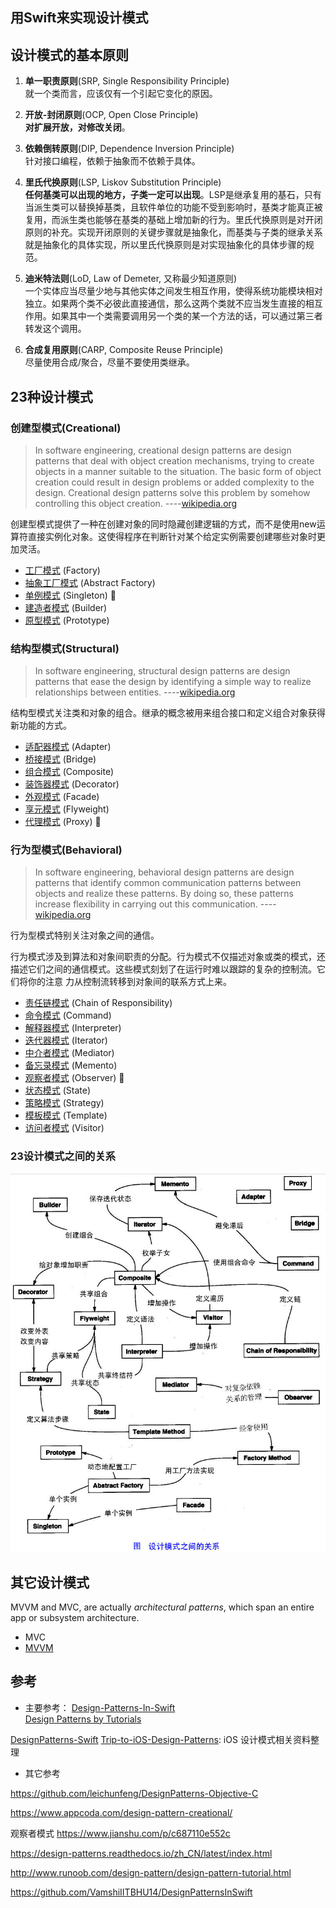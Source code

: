 用Swift来实现设计模式
-----------------


## 设计模式的基本原则

1. **单一职责原则**(SRP, Single Responsibility Principle)  
	就一个类而言，应该仅有一个引起它变化的原因。

2. **开放-封闭原则**(OCP, Open Close Principle)  
	**对扩展开放，对修改关闭**。

3. **依赖倒转原则**(DIP, Dependence Inversion Principle)  
	针对接口编程，依赖于抽象而不依赖于具体。

4. **里氏代换原则**(LSP, Liskov Substitution Principle)  
	**任何基类可以出现的地方，子类一定可以出现**。LSP是继承复用的基石，只有当派生类可以替换掉基类，且软件单位的功能不受到影响时，基类才能真正被复用，而派生类也能够在基类的基础上增加新的行为。里氏代换原则是对开闭原则的补充。实现开闭原则的关键步骤就是抽象化，而基类与子类的继承关系就是抽象化的具体实现，所以里氏代换原则是对实现抽象化的具体步骤的规范。

5. **迪米特法则**(LoD, Law of Demeter, 又称最少知道原则)  
	一个实体应当尽量少地与其他实体之间发生相互作用，使得系统功能模块相对独立。如果两个类不必彼此直接通信，那么这两个类就不应当发生直接的相互作用。如果其中一个类需要调用另一个类的某一个方法的话，可以通过第三者转发这个调用。

6. **合成复用原则**(CARP, Composite Reuse Principle)  
	尽量使用合成/聚合，尽量不要使用类继承。



## 23种设计模式

### 创建型模式(Creational)

> In software engineering, creational design patterns are design patterns that deal with object creation mechanisms, trying to create objects in a manner suitable to the situation. The basic form of object creation could result in design problems or added complexity to the design. Creational design patterns solve this problem by somehow controlling this object creation.		----[wikipedia.org](http://en.wikipedia.org/wiki/Creational_pattern)


创建型模式提供了一种在创建对象的同时隐藏创建逻辑的方式，而不是使用new运算符直接实例化对象。这使得程序在判断针对某个给定实例需要创建哪些对象时更加灵活。

- [工厂模式](Creational/Factory/Factory.md) (Factory)
- [抽象工厂模式](Creational/Factory/Factory.md) (Abstract Factory)
- [单例模式](Creational/Singleton/Singleton.md) (Singleton)		🍎
- [建造者模式](Creational/Builder/Builder.md) (Builder)
- [原型模式](Creational/Prototype/Prototype.md) (Prototype)


### 结构型模式(Structural)

> In software engineering, structural design patterns are design patterns that ease the design by identifying a simple way to realize relationships between entities.  	----[wikipedia.org](http://en.wikipedia.org/wiki/Structural_pattern)

结构型模式关注类和对象的组合。继承的概念被用来组合接口和定义组合对象获得新功能的方式。


- [适配器模式](Structural/Adapter/Adapter.md) (Adapter)
- [桥接模式](Structural/Bridge/Bridge.md) (Bridge)
- [组合模式](Structural/Composite/Composite.md) (Composite)
- [装饰器模式](Structural/Decorator/Decorator.md) (Decorator)
- [外观模式](Structural/Facade/Facade.md) (Facade)
- [享元模式](Structural/Flyweight/Flyweight.md) (Flyweight)
- [代理模式](Structural/Proxy/Proxy.md) (Proxy)		🍎


### 行为型模式(Behavioral)

> In software engineering, behavioral design patterns are design patterns that identify common communication patterns between objects and realize these patterns. By doing so, these patterns increase flexibility in carrying out this communication.  	----[wikipedia.org](http://en.wikipedia.org/wiki/Behavioral_pattern)

行为型模式特别关注对象之间的通信。

行为模式涉及到算法和对象间职责的分配。行为模式不仅描述对象或类的模式，还描述它们之间的通信模式。这些模式刻划了在运行时难以跟踪的复杂的控制流。它们将你的注意 力从控制流转移到对象间的联系方式上来。

- [责任链模式](Behavioral/ChainofResponsibility/ChainofResponsibility.md) (Chain of Responsibility)
- [命令模式](Behavioral/Command/Command.md) (Command)			
- [解释器模式](Behavioral/Interpreter/Interpreter.md) (Interpreter)
- [迭代器模式](Behavioral/Iterator/Iterator.md) (Iterator)
- [中介者模式](Behavioral/Mediator/Mediator.md) (Mediator)
- [备忘录模式](Behavioral/Memento/Memento.md) (Memento)
- [观察者模式](Behavioral/Observer/Observer.md) (Observer)			🍎
- [状态模式](Behavioral/State/State.md) (State)
- [策略模式](Behavioral/Strategy/Strategy.md) (Strategy)
- [模板模式](Behavioral/Template/Template.md) (Template)
- [访问者模式](Behavioral/Visitor/Visitor.md) (Visitor)




### 23设计模式之间的关系

![设计模式之间的关系](the-relationship-between-design-patterns.jpg)


## 其它设计模式

MVVM and MVC, are actually *architectural patterns*, which span an entire app or subsystem architecture. 


- MVC
- [MVVM](MVVM/MVVM.md)



## 参考

- 主要参考：
[Design-Patterns-In-Swift](https://github.com/ochococo/Design-Patterns-In-Swift)  
[Design Patterns by Tutorials](https://store.raywenderlich.com/products/design-patterns-by-tutorials) 

[DesignPatterns-Swift](https://github.com/lizelu/DesignPatterns-Swift)
[Trip-to-iOS-Design-Patterns](https://github.com/skyming/Trip-to-iOS-Design-Patterns): iOS 设计模式相关资料整理



- 其它参考

https://github.com/leichunfeng/DesignPatterns-Objective-C

https://www.appcoda.com/design-pattern-creational/


观察者模式  https://www.jianshu.com/p/c687110e552c

https://design-patterns.readthedocs.io/zh_CN/latest/index.html

http://www.runoob.com/design-pattern/design-pattern-tutorial.html




https://github.com/VamshiIITBHU14/DesignPatternsInSwift